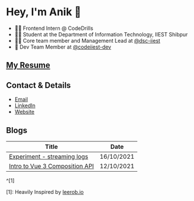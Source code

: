 # Hey, I'm Anik 👋

- 🧑‍💻 Frontend Intern @ CodeDrills
- 👨‍🎓 Student at the Department of Information Technology, IIEST Shibpur
- 🧑‍💼 Core team member and Management Lead at [@dsc-iiest](https://github.com/dsc-iiest)
- 🏢 Dev Team Member at [@codeiiest-dev](https://github.com/codeiiest-dev)

## [My Resume](https://drive.google.com/file/d/11RewrnkZ4WVkDOFusuqm-wCPPJjGt044/view)

## Contact & Details

- [Email](mailto:anikdas0811@gmail.com)
- [LinkedIn](https://linkedin.com/in/sadn1ck)
- [Website](https://anikd.com)

## Blogs

| Title                                                                                 | Date       |
| ------------------------------------------------------------------------------------- | ---------- |
| [Experiment - streaming logs](https://anik.live/posts/experiment-streaming-logs/)     | 16/10/2021 |
| [Intro to Vue 3 Composition API](https://anik.live/posts/intro-vue3-composition-api/) | 12/10/2021 |

^[1]

[1]: Heavily Inspired by [leerob.io](https://github.com/leerob/leerob.io)
